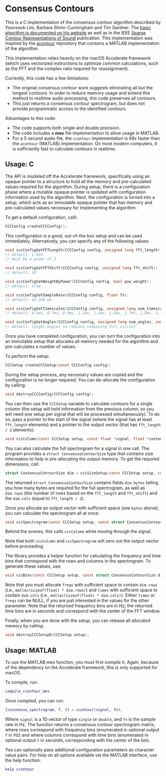 # Consensus Contours

This is a C implementation of the consensus contour algorithm described by Yoonseob Lim,  Barbara Shinn-Cunningham and Tim Gardner. The [basic algorithm is documented on his website](http://people.bu.edu/timothyg/blog/index.html) as well as in the IEEE [Sparse Contour Representations of Sound](http://ieeexplore.ieee.org/document/6256698/) publication. This implementation was inspired by the [acontour](https://github.com/jmarkow/acontour) repository that contains a MATLAB implementation of the algorithm.

This implementation relies heavily on the macOS Accelerate framework (which uses vectorized instructions to optimize common calculations, such as the FFT and the complex ratio required for reassignment).

Currently, this code has a few limitations:

* The original consensus contour work suggests eliminating all but the longest contours. In order to reduce memory usage and extend this method to realtime audio processing, this code preserves all contours.
* This just returns a consensus contour spectrogram, but does not provide programmatic access to the identified contours.

Advantages to this code:

* The code supports both single and double precision.
* The code includes a **mex** file implementation to allow usage in MATLAB.
* For a 5 second audio file, the `ccontour` implementation is 68x faster than the `acontour` (MATLAB) implementation. On most modern computers, it is sufficiently fast to calculate contours in realtime.


## Usage: C

The API is modeled off the Accelerate framework, specifically using an opaque pointer to a structure to hold all the memory and pre-calculated values required for the algorithm. During setup, there is a configuration phase where a mutable opaque pointer is updated with configuration information used by the algorithm. Next, the configuration is turned into a setup, which acts as an immutable opaque pointer that has memory and pre-calculated values necessary for implementing the algorithm.

To get a default configuration, calll:

```c
CCCConfig createCCCConfig();
```

This configuration is a good, out-of-the box setup and can be used immediately. Alternatively, you can specify any of the following values:

```c
void cccConfigSetFFTLength(CCCConfig config, unsigned long fft_length);
// default: 1,024
// must be a power of 2

void cccConfigSetFFTShift(CCCConfig config, unsigned long fft_shift);
// default: 19

void cccConfigSetWeightByPower(CCCConfig config, bool pow_weight);
// default: true

void cccConfigSetSampleRate(CCCConfig config, float fs);
// default: 44,100 Hz

void cccConfigSetTimescales(CCCConfig config, unsigned long num_timescales, const float timescales[]);
// default: 0.5ms, 0.7ms, 0.9ms, 1.1ms, 1.3ms, 1.5ms, 1.7ms, 1.9ms, 2.1ms

void cccConfigSetAngles(CCCConfig config, unsigned long num_angles, const float angles[]);
// default: [eight angles in radians composing full circle]
```

Once you have completed configuration, you can turn the configuration into an immutable setup that allocates all memory needed for the algorithm and pre-calculates a number of values.

To perform the setup:

```c
CCCSetup createCCCSetup(const CCCConfig config);
```

During the setup process, any necessary values are copied and the configuration is no longer required. You can de-allocate the configuration by calling:

```c
void destroyCCCConfig(CCCConfig config);
```

You can then use the `CCCSetup` variable to calculate contours for a single column (the setup will hold information from the previous column, so you will need one setup per signal that will be processed simultaneously). To do so, pass a pointer to the start of the signal (where the signal has at least `fft_length` elements) and a pointer to the output vector (that has `fft_length / 2` elements):

```c
void cccColumn(const CCCSetup setup, const float *signal, float *contour);
```

You can also calculate the full spectrogram for a signal in one call. The program provides a `struct ConsensusContourSize` type that contains size information to help in pre-allocating the output memory. To get the required dimensions, call:

```c
struct ConsensusContourSize dim = cccSizeSetup(const CCCSetup setup, const unsigned long signal_len);
```

The returned `struct ConsensusContourSize` contains fields `dim.bytes` telling you how many bytes are required for the full spectrogram, as well as `dim.rows` (the number of rows based on the `fft_length` and `fft_shift`) and the `dim.cols` (equal to `fft_length / 2`).

Once you allocate an output vector with sufficient space (see `bytes` above), you can calculate the spectrogram all at once:

```C
void cccSpectrogram(const CCCSetup setup, const struct ConsensusContourSize dim, const float *signal, float *consensus_contours);
```

Behind the scenes, this calls `cccColumn` while moving through the signal. 

Note that both `cccColumn` and `cccSpectrogram` will zero out the output vector before proceeding.

The library provides a helper function for calculating the frequency and time bins that correspond with the rows and columns in the spectrogram. To generate these values, use:

```c
void cccBins(const CCCSetup setup, const struct ConsensusContourSize dim, float *freqs, float *times);
```

Note that you must allocate `freqs` with sufficient space to contain `dim.rows` (i.e., `malloc(sizeof(float) * dim.rows)`) and `times` with sufficient space to contain `dim.cols` (i.e., `malloc(sizeof(float) * dim.cols)`). Either `times` or `freqs` can be NULL, if you are just interested in the values for the other parameter. Note that the returned frequency bins are in Hz; the returned time bins are in seconds and correspond with the center of the FFT window.

Finally, when you are done with the setup, you can release all allocated memory by calling:

```c
void destroyCCCSetupD(CCCSetup setup);
```

## Usage: MATLAB

To use the MATLAB mex function, you must first compile it. Again, because of the dependency on the Accelerate framework, this is only supported for macOS. 

To compile, run:

```matlab
compile_ccontour_mex
```

Once compiled, you can run:

```matlab
[consensus_spectrogram, f, t] = ccontour(signal, fs);
```

Where `signal` is a 1D vector of type `single` or `double`, and `fs` is the sample rate in Hz. The function returns a consensus contour spectrogram matrix, where rows correspond with frequency bins (enumerated in optional output `f` in Hz) and where columns correspond with time bins (enumerated in optional output `t` in seconds, corresponding with the center of the bin).

You can optionally pass additional configuration parameters as character value pairs. For help on all options available via the MATLAB interface, use the help function:

```matlab
help ccontour
```

